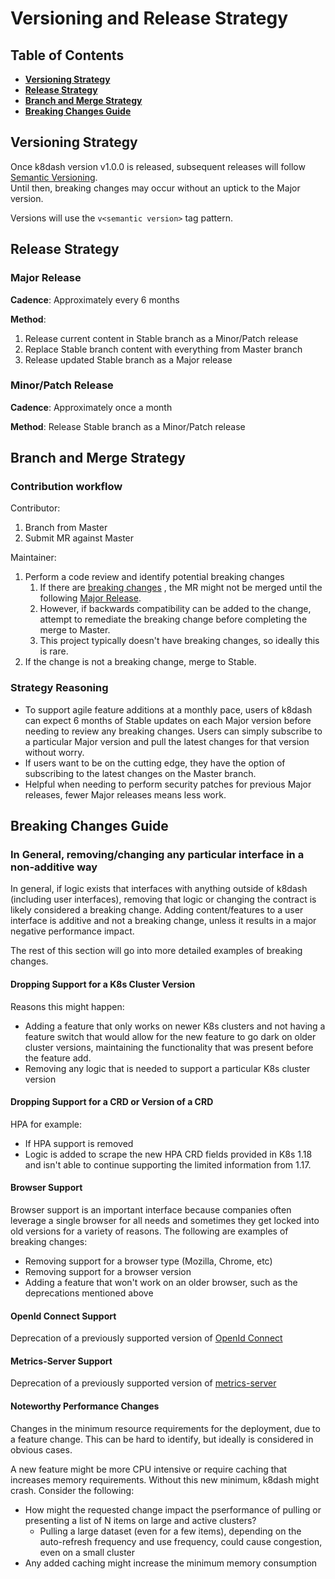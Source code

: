# Versioning and Release Strategy
## Table of Contents
- **[Versioning Strategy](#versioning-strategy)**<br>
- **[Release Strategy](#release-strategy)**<br>
- **[Branch and Merge Strategy](#branch-and-merge-strategy)**<br>
- **[Breaking Changes Guide](#breaking-changes-guide)**<br>

## Versioning Strategy
Once k8dash version v1.0.0 is released, subsequent releases will follow [Semantic Versioning](https://semver.org/spec/v2.0.0.html).  
Until then, breaking changes may occur without an uptick to the Major version.  

Versions will use the `v<semantic version>` tag pattern.

## Release Strategy
### Major Release
**Cadence**: Approximately every 6 months

**Method**:
1. Release current content in Stable branch as a Minor/Patch release
2. Replace Stable branch content with everything from Master branch
3. Release updated Stable branch as a Major release

### Minor/Patch Release
**Cadence**: Approximately once a month

**Method**: Release Stable branch as a Minor/Patch release

## Branch and Merge Strategy
### Contribution workflow
Contributor:
1. Branch from Master
2. Submit MR against Master

Maintainer:
1. Perform a code review and identify potential breaking changes
   1. If there are [breaking changes](#breaking-changes-guide) , the MR might not be merged until the following [Major Release](#major-release).  
   2. However, if backwards compatibility can be added to the change, attempt to remediate the breaking change before completing the merge to Master.
   3. This project typically doesn't have breaking changes, so ideally this is rare.
2. If the change is not a breaking change, merge to Stable.

### Strategy Reasoning
- To support agile feature additions at a monthly pace, users of k8dash can expect 6 months of Stable updates on each Major version before 
needing to review any breaking changes. Users can simply subscribe to a particular Major version and pull the latest 
changes for that version without worry.
- If users want to be on the cutting edge, they have the option of subscribing to the latest changes on the Master branch.
- Helpful when needing to perform security patches for previous Major releases, fewer Major releases means less work.

## Breaking Changes Guide
### In General, removing/changing any particular interface in a non-additive way
In general, if logic exists that interfaces with anything outside of k8dash (including user interfaces), removing that logic or changing the contract is likely
considered a breaking change.  Adding content/features to a user interface is additive and not a breaking change, unless it results
in a major negative performance impact.

The rest of this section will go into more detailed examples of breaking changes.

#### Dropping Support for a K8s Cluster Version
Reasons this might happen:
- Adding a feature that only works on newer K8s clusters and not having a feature switch that would allow for the new
feature to go dark on older cluster versions, maintaining the functionality that was present before the feature add. 
- Removing any logic that is needed to support a particular K8s cluster version

#### Dropping Support for a CRD or Version of a CRD
HPA for example:
- If HPA support is removed
- Logic is added to scrape the new HPA CRD fields provided in K8s 1.18 and isn't able to continue supporting the 
limited information from 1.17.

#### Browser Support
Browser support is an important interface because companies often leverage a single browser for all needs and sometimes 
they get locked into old versions for a variety of reasons.  The following are examples of breaking changes:
- Removing support for a browser type (Mozilla, Chrome, etc)
- Removing support for a browser version
- Adding a feature that won't work on an older browser, such as the deprecations mentioned above

#### OpenId Connect Support
Deprecation of a previously supported version of [OpenId Connect](https://github.com/indeedeng/k8dash#oidc) 

#### Metrics-Server Support
Deprecation of a previously supported version of [metrics-server](https://github.com/indeedeng/k8dash#metrics) 

#### Noteworthy Performance Changes
Changes in the minimum resource requirements for the deployment, due to a feature change.  This can be hard to identify, 
but ideally is considered in obvious cases.

A new feature might be more CPU intensive or require caching that increases memory requirements.  Without this new
minimum, k8dash might crash. Consider the following:

- How might the requested change impact the pserformance of pulling or presenting a list of N items on large and active clusters?
   - Pulling a large dataset (even for a few items), depending on the auto-refresh frequency and use frequency, 
could cause congestion, even on a small cluster
- Any added caching might increase the minimum memory consumption

 
